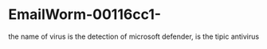 # EmailWorm-00116cc1-
the name of virus is the detection of microsoft defender, is the tipic antivirus
